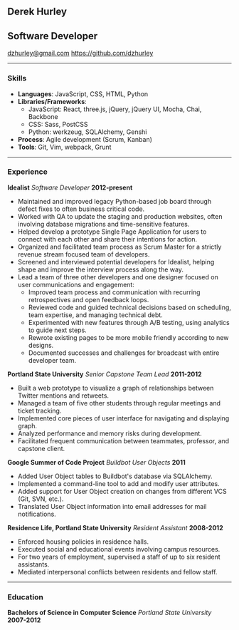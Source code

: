 ## Derek Hurley
## Software Developer

dzhurley@gmail.com
https://github.com/dzhurley

---

### Skills

* **Languages**: JavaScript, CSS, HTML, Python
* **Libraries/Frameworks**: 
    * JavaScript: React, three.js, jQuery, jQuery UI, Mocha, Chai, Backbone
    * CSS: Sass, PostCSS
    * Python: werkzeug, SQLAlchemy, Genshi
* **Process**: Agile development (Scrum, Kanban)
* **Tools**: Git, Vim, webpack, Grunt

---

### Experience

**Idealist** *Software Developer*  __2012-present__

* Maintained and improved legacy Python-based job board through defect fixes to often business critical code.
* Worked with QA to update the staging and production websites, often involving database migrations and time-sensitive features.
* Helped develop a prototype Single Page Application for users to connect with each other and share their intentions for action.
* Organized and facilitated team process as Scrum Master for a strictly revenue stream focused team of developers.
* Screened and interviewed potential developers for Idealist, helping shape and improve the interview process along the way.
* Lead a team of three other developers and one designer focused on user communications and engagement:
    * Improved team process and communication with recurring retrospectives and open feedback loops.
    * Reviewed code and guided technical decisions based on scheduling, team expertise, and managing technical debt.
    * Experimented with new features through A/B testing, using analytics to guide next steps.
    * Rewrote existing pages to be more mobile friendly according to new designs.
    * Documented successes and challenges for broadcast with entire developer team.

**Portland State University** *Senior Capstone Team Lead*  __2011-2012__

* Built a web prototype to visualize a graph of relationships between Twitter mentions and retweets.
* Managed a team of five other students through regular meetings and ticket tracking.
* Implemented core pieces of user interface for navigating and displaying graph.
* Analyzed performance and memory risks during development.
* Facilitated frequent communication between teammates, professor, and capstone client.

**Google Summer of Code Project** *Buildbot User Objects*  __2011__

* Added User Object tables to Buildbot's database via SQLAlchemy.
* Implemented a command-line tool to add and modify user attributes.
* Added support for User Object creation on changes from different VCS (Git, SVN, etc.).
* Translated User Object information into email addresses for mail notifications.

**Residence Life, Portland State University** *Resident Assistant* __2008-2012__

* Enforced housing policies in residence halls.
* Executed social and educational events involving campus resources.
* For two years of employment, supervised a staff of up to six resident assistants.
* Mediated interpersonal conflicts between residents and fellow staff.

---

### Education

**Bachelors of Science in Computer Science** *Portland State University* __2007-2012__
